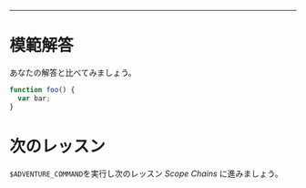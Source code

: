 ----

# 模範解答

あなたの解答と比べてみましょう。

```js
function foo() {
  var bar;
}
```

# 次のレッスン

`$ADVENTURE_COMMAND`を実行し次のレッスン _Scope Chains_ に進みましょう。
